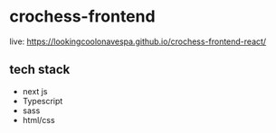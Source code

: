 # crochess-frontend

live: https://lookingcoolonavespa.github.io/crochess-frontend-react/

## tech stack

- next js
- Typescript
- sass
- html/css
